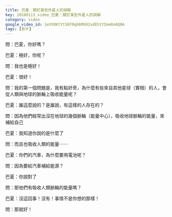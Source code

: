 ```yaml
---
title: 巴夏：關於某些外星人的誤解
key: 20180113_video_巴夏：關於某些外星人的誤解
category: video
google_video_id: 1eVXOKtYtSEF9qh6MG92xdEh1YIme8o6Q8A
tags: [影片]
---
```


問：巴夏，你好嗎？

巴夏：極好，你呢？

問：我也是極好！

巴夏：很好！

問：我的第一個問題是，我有點好奇，為什麼有些來自其他星球（實相）的人，會從人類與地球的脈輪上吸收能量呢？

巴夏：誰這麼說的？是誰說，有這樣的人存在的？

問：因為他們經常出沒在地球的幾個脈輪（能量中心），吸收地球脈輪的能量，來補給自己

巴夏：我知道你說的是什麼了

問：而且也吸收人類的能量⋯⋯

巴夏：你們的汽車，為什麼要用電池呢？

問：因為要給汽車補給能源？

巴夏：你說對了

問：那他們有吸收人類脈輪的能量嗎？

巴夏：沒這回事！沒有！事情不是你想的那樣！

問：那就好！
